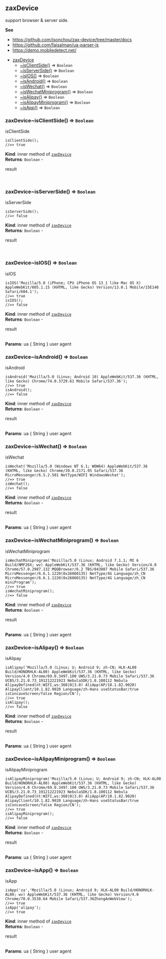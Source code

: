 <a name="module_zaxDevice"></a>

## zaxDevice
<p>support browser &amp; server side.</p>

**See**

- https://github.com/jsonchou/zax-device/tree/master/docs
- https://github.com/faisalman/ua-parser-js
- https://demo.mobiledetect.net/


* [zaxDevice](#module_zaxDevice)
    * [~isClientSide()](#module_zaxDevice..isClientSide) ⇒ <code>Boolean</code>
    * [~isServerSide()](#module_zaxDevice..isServerSide) ⇒ <code>Boolean</code>
    * [~isIOS()](#module_zaxDevice..isIOS) ⇒ <code>Boolean</code>
    * [~isAndroid()](#module_zaxDevice..isAndroid) ⇒ <code>Boolean</code>
    * [~isWechat()](#module_zaxDevice..isWechat) ⇒ <code>Boolean</code>
    * [~isWechatMiniprogram()](#module_zaxDevice..isWechatMiniprogram) ⇒ <code>Boolean</code>
    * [~isAlipay()](#module_zaxDevice..isAlipay) ⇒ <code>Boolean</code>
    * [~isAlipayMiniprogram()](#module_zaxDevice..isAlipayMiniprogram) ⇒ <code>Boolean</code>
    * [~isApp()](#module_zaxDevice..isApp) ⇒ <code>Boolean</code>

<a name="module_zaxDevice..isClientSide"></a>

### zaxDevice~isClientSide() ⇒ <code>Boolean</code>
<p>isClientSide</p>
<pre class="prettyprint source lang-js"><code>isClientSide();
//=> true
</code></pre>

**Kind**: inner method of [<code>zaxDevice</code>](#module_zaxDevice)  
**Returns**: <code>Boolean</code> - <p>result</p>  
<a name="module_zaxDevice..isServerSide"></a>

### zaxDevice~isServerSide() ⇒ <code>Boolean</code>
<p>isServerSide</p>
<pre class="prettyprint source lang-js"><code>isServerSide();
//=> false
</code></pre>

**Kind**: inner method of [<code>zaxDevice</code>](#module_zaxDevice)  
**Returns**: <code>Boolean</code> - <p>result</p>  
<a name="module_zaxDevice..isIOS"></a>

### zaxDevice~isIOS() ⇒ <code>Boolean</code>
<p>isIOS</p>
<pre class="prettyprint source lang-js"><code>isIOS('Mozilla/5.0 (iPhone; CPU iPhone OS 13_1 like Mac OS X) AppleWebKit/605.1.15 (KHTML, like Gecko) Version/13.0.1 Mobile/15E148 Safari/604.1');
//=> true
isIOS();
//=> false
</code></pre>

**Kind**: inner method of [<code>zaxDevice</code>](#module_zaxDevice)  
**Returns**: <code>Boolean</code> - <p>result</p>  
**Params**: ua { String } user agent  
<a name="module_zaxDevice..isAndroid"></a>

### zaxDevice~isAndroid() ⇒ <code>Boolean</code>
<p>isAndroid</p>
<pre class="prettyprint source lang-js"><code>isAndroid('Mozilla/5.0 (Linux; Android 10) AppleWebKit/537.36 (KHTML, like Gecko) Chrome/74.0.3729.61 Mobile Safari/537.36');
//=> true
isAndroid();
//=> false
</code></pre>

**Kind**: inner method of [<code>zaxDevice</code>](#module_zaxDevice)  
**Returns**: <code>Boolean</code> - <p>result</p>  
**Params**: ua { String } user agent  
<a name="module_zaxDevice..isWechat"></a>

### zaxDevice~isWechat() ⇒ <code>Boolean</code>
<p>isWechat</p>
<pre class="prettyprint source lang-js"><code>isWechat('Mozilla/5.0 (Windows NT 6.1; WOW64) AppleWebKit/537.36 (KHTML, like Gecko) Chrome/39.0.2171.95 Safari/537.36 MicroMessenger/6.5.2.501 NetType/WIFI WindowsWechat');
//=> true
isWechat();
//=> false
</code></pre>

**Kind**: inner method of [<code>zaxDevice</code>](#module_zaxDevice)  
**Returns**: <code>Boolean</code> - <p>result</p>  
**Params**: ua { String } user agent  
<a name="module_zaxDevice..isWechatMiniprogram"></a>

### zaxDevice~isWechatMiniprogram() ⇒ <code>Boolean</code>
<p>isWechatMiniprogram</p>
<pre class="prettyprint source lang-js"><code>isWechatMiniprogram('Mozilla/5.0 (Linux; Android 7.1.1; MI 6 Build/NMF26X; wv) AppleWebKit/537.36 (KHTML, like Gecko) Version/4.0 Chrome/57.0.2987.132 MQQBrowser/6.2 TBS/043807 Mobile Safari/537.36 MicroMessenger/6.6.1.1220(0x26060135) NetType/4G Language/zh_CN MicroMessenger/6.6.1.1220(0x26060135) NetType/4G Language/zh_CN miniProgram');
//=> true
isWechatMiniprogram();
//=> false
</code></pre>

**Kind**: inner method of [<code>zaxDevice</code>](#module_zaxDevice)  
**Returns**: <code>Boolean</code> - <p>result</p>  
**Params**: ua { String } user agent  
<a name="module_zaxDevice..isAlipay"></a>

### zaxDevice~isAlipay() ⇒ <code>Boolean</code>
<p>isAlipay</p>
<pre class="prettyprint source lang-js"><code>isAlipay('Mozilla/5.0 (Linux; U; Android 9; zh-CN; HLK-AL00 Build/HONORHLK-AL00) AppleWebKit/537.36 (KHTML, like Gecko) Version/4.0 Chrome/69.0.3497.100 UWS/3.21.0.73 Mobile Safari/537.36 UCBS/3.21.0.73_191212221923 NebulaSDK/1.8.100112 Nebula AlipayDefined(nt:WIFI,ws:360|0|3.0) AliApp(AP/10.1.82.9020) AlipayClient/10.1.82.9020 Language/zh-Hans useStatusBar/true isConcaveScreen/false Region/CN');
//=> true
isAlipay();
//=> false
</code></pre>

**Kind**: inner method of [<code>zaxDevice</code>](#module_zaxDevice)  
**Returns**: <code>Boolean</code> - <p>result</p>  
**Params**: ua { String } user agent  
<a name="module_zaxDevice..isAlipayMiniprogram"></a>

### zaxDevice~isAlipayMiniprogram() ⇒ <code>Boolean</code>
<p>isAlipayMiniprogram</p>
<pre class="prettyprint source lang-js"><code>isAlipayMiniprogram('Mozilla/5.0 (Linux; U; Android 9; zh-CN; HLK-AL00 Build/HONORHLK-AL00) AppleWebKit/537.36 (KHTML, like Gecko) Version/4.0 Chrome/69.0.3497.100 UWS/3.21.0.73 Mobile Safari/537.36 UCBS/3.21.0.73_191212221923 NebulaSDK/1.8.100112 Nebula AlipayDefined(nt:WIFI,ws:360|0|3.0) AliApp(AP/10.1.82.9020) AlipayClient/10.1.82.9020 Language/zh-Hans useStatusBar/true isConcaveScreen/false Region/CN');
//=> true
isAlipayMiniprogram();
//=> false
</code></pre>

**Kind**: inner method of [<code>zaxDevice</code>](#module_zaxDevice)  
**Returns**: <code>Boolean</code> - <p>result</p>  
**Params**: ua { String } user agent  
<a name="module_zaxDevice..isApp"></a>

### zaxDevice~isApp() ⇒ <code>Boolean</code>
<p>isApp</p>
<pre class="prettyprint source lang-js"><code>isApp('za','Mozilla/5.0 (Linux; Android 9; HLK-AL00 Build/HONORHLK-AL00; wv) AppleWebKit/537.36 (KHTML, like Gecko) Version/4.0 Chrome/70.0.3538.64 Mobile Safari/537.36ZhongAnWebView');
//=> true
isApp('alipay');
//=> true
</code></pre>

**Kind**: inner method of [<code>zaxDevice</code>](#module_zaxDevice)  
**Returns**: <code>Boolean</code> - <p>result</p>  
**Params**: ua { String } user agent  
